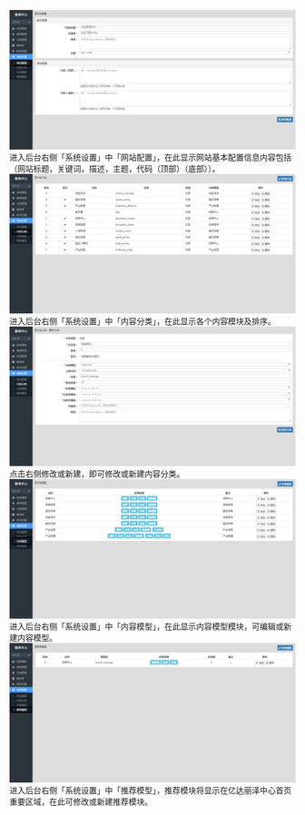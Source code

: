 ![](/assets/系统设置.png)进入后台右侧「系统设置」中「网站配置」，在此显示网站基本配置信息内容包括（网站标题，关键词，描述，主题，代码（顶部）（底部））。![](/assets/系统设置1.png)进入后台右侧「系统设置」中「内容分类」，在此显示各个内容模块及排序。![](/assets/系统设置4.png)点击右侧修改或新建，即可修改或新建内容分类。![](/assets/系统设置2.png)进入后台右侧「系统设置」中「内容模型」，在此显示内容模型模块，可编辑或新建内容模型。![](/assets/系统设置3.png)进入后台右侧「系统设置」中「推荐模型」，推荐模块将显示在亿达丽泽中心首页重要区域，在此可修改或新建推荐模块。

